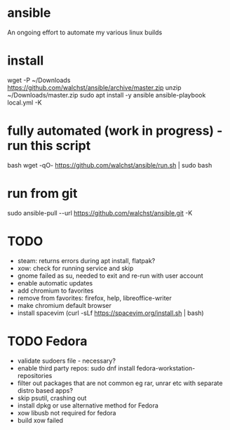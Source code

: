 # ansible
An ongoing effort to automate my various linux builds

# install
wget -P ~/Downloads https://github.com/walchst/ansible/archive/master.zip
unzip ~/Downloads/master.zip
sudo apt install -y ansible
ansible-playbook local.yml -K

# fully automated (work in progress) - run this script
bash wget -qO- https://github.com/walchst/ansible/run.sh | sudo bash

# run from git
sudo ansible-pull --url https://github.com/walchst/ansible.git -K

# TODO

 - steam: returns errors during apt install, flatpak?
 - xow: check for running service and skip
 - gnome failed as su, needed to exit and re-run with user account
 - enable automatic updates
 - add chromium to favorites
 - remove from favorites: firefox, help, libreoffice-writer
 - make chromium default browser
 - install spacevim (curl -sLf https://spacevim.org/install.sh | bash)
 
# TODO Fedora

 - validate sudoers file - necessary?
 - enable third party repos: sudo dnf install fedora-workstation-repositories
 - filter out packages that are not common eg rar, unrar etc with separate distro based apps?
 - skip psutil, crashing out
 - install dpkg or use alternative method for Fedora
 - xow libusb not required for fedora
 - build xow failed      


